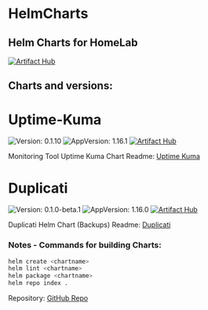 
# HelmCharts

## Helm Charts for HomeLab
[![Artifact Hub](https://img.shields.io/endpoint?url=https://artifacthub.io/badge/repository/helm-l3st86)](https://artifacthub.io/packages/search?repo=helm-l3st86)


## Charts and versions:

# Uptime-Kuma

![Version: 0.1.10](https://img.shields.io/badge/Version-0.1.10-informational?style=flat-square) ![AppVersion: 1.16.1](https://img.shields.io/badge/AppVersion-1.16.1-informational?style=flat-square)
[![Artifact Hub](https://img.shields.io/endpoint?url=https://artifacthub.io/badge/repository/helm-l3st86)](https://artifacthub.io/packages/search?repo=helm-l3st86)

Monitoring Tool Uptime Kuma Chart
Readme: [Uptime Kuma](https://github.com/L3st86/HelmCharts/blob/master/UptimeKuma/README.md)


# Duplicati

![Version: 0.1.0-beta.1](https://img.shields.io/badge/Version-0.1.0-beta.1-informational?style=flat-square) ![AppVersion: 1.16.0](https://img.shields.io/badge/AppVersion-1.16.0-informational?style=flat-square)
[![Artifact Hub](https://img.shields.io/endpoint?url=https://artifacthub.io/badge/repository/helm-l3st86)](https://artifacthub.io/packages/search?repo=helm-l3st86)

Duplicati Helm Chart (Backups)
Readme: [Duplicati](https://github.com/L3st86/HelmCharts/blob/master/Duplicati/README.md)


### Notes - Commands for building Charts:
```sh
helm create <chartname>
helm lint <chartname>
helm package <chartname>
helm repo index .
```

Repository: [GitHub Repo](https://github.com/L3st86/HelmCharts)
